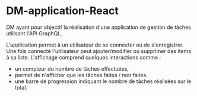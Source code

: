 # DM-application-React
DM ayant pour objectif la réalisation d'une application de gestion de tâches utilisant l'API GraphQL.

L'application permet à un utilisateur de se connecter ou de s'enregistrer.
Une fois connecté l'utilisateur peut ajouter/modifier ou supprimer des items à sa liste.
L'affichage comprend quelques interactions comme :
- un compteur du nombre de tâches effectuées,
- permet de n'afficher que les tâches faites / non faites.
- une barre de progression indiquant le nombre de tâches réalisées sur le total.
